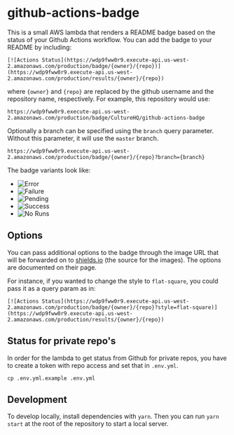 # github-actions-badge

This is a small AWS lambda that renders a README badge based on the status of your Github Actions workflow. You can add the badge to your README by including:

```
[![Actions Status](https://wdp9fww0r9.execute-api.us-west-2.amazonaws.com/production/badge/{owner}/{repo})](https://wdp9fww0r9.execute-api.us-west-2.amazonaws.com/production/results/{owner}/{repo})
```

where `{owner}` and `{repo}` are replaced by the github username and the repository name, respectively. For example, this repository would use:

```
https://wdp9fww0r9.execute-api.us-west-2.amazonaws.com/production/badge/CultureHQ/github-actions-badge
```

Optionally a branch can be specified using the `branch` query parameter.
Without this parameter, it will use the `master` branch.

```
https://wdp9fww0r9.execute-api.us-west-2.amazonaws.com/production/badge/{owner}/{repo}?branch={branch}
```

The badge variants look like:

- ![Error](https://img.shields.io/badge/GitHub_Actions-error-red.svg?logo=github&logoColor=white)
- ![Failure](https://img.shields.io/badge/GitHub_Actions-failure-critical.svg?logo=github&logoColor=white)
- ![Pending](https://img.shields.io/badge/GitHub_Actions-pending-yellow.svg?logo=github&logoColor=white)
- ![Success](https://img.shields.io/badge/GitHub_Actions-success-success.svg?logo=github&logoColor=white)
- ![No Runs](https://img.shields.io/badge/GitHub_Actions-no_runs-lightgrey.svg?logo=github&logoColor=white)

## Options

You can pass additional options to the badge through the image URL that will be forwarded on to [shields.io](https://shields.io/#/) (the source for the images). The options are documented on their page.

For instance, if you wanted to change the style to `flat-square`, you could pass it as a query param as in:

```
[![Actions Status](https://wdp9fww0r9.execute-api.us-west-2.amazonaws.com/production/badge/{owner}/{repo}?style=flat-square)](https://wdp9fww0r9.execute-api.us-west-2.amazonaws.com/production/results/{owner}/{repo})
```

## Status for private repo's

In order for the lambda to get status from Github for private repos, you have to create
a token with repo access and set that in `.env.yml`.

```shell
cp .env.yml.example .env.yml
```

## Development

To develop locally, install dependencies with `yarn`. Then you can run `yarn start` at the root of the repository to start a local server.
